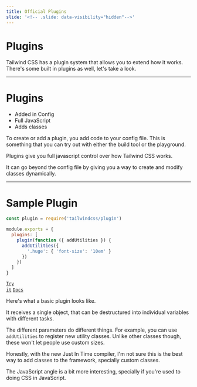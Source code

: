 ```yaml
---
title: Official Plugins
slide: '<!-- .slide: data-visibility="hidden"-->'
---
```


<!-- .slide: data-state="layout-title" class="bg-dark"-->

# Plugins

> >

Tailwind CSS has a plugin system that allows you to extend how it works. There's some built in plugins as well, let's take a look.

---

# Plugins

- Added in Config
- Full JavaScript
- Adds classes

> >

To create or add a plugin, you add code to your config file. This is something that you can try out with either the build tool or the playground.

Plugins give you full javascript control over how Tailwind CSS works.

It can go beyond the config file by giving you a way to create and modify classes dynamically.

---

# Sample Plugin

```js
const plugin = require('tailwindcss/plugin')

module.exports = {
  plugins: [
    plugin(function ({ addUtilities }) {
      addUtilities({
        '.huge': { 'font-size': '10em' }
      })
    })
  ]
}
```

<a href="https://play.tailwindcss.com/tde9I5x1Wr?file=config" target="_blank"><code class="code-royal">Try it</code></a> <a href="https://tailwindcss.com/docs/plugins" target="_blank"><code class="code-primary">Docs</code></a>

> >

Here's what a basic plugin looks like.

It receives a single object, that can be destructured into individual variables with different tasks.

The different parameters do different things. For example, you can use `addUtilities` to register new utility classes. Unlike other classes though, these won't let people use custom sizes.

Honestly, with the new Just In Time compiler, I'm not sure this is the best way to add classes to the framework, specially custom classes.

The JavaScript angle is a bit more interesting, specially if you're used to doing CSS in JavaScript.
